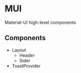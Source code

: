 # MUI

Material-UI high-level components

## Components

* Layout
  * Header
  * Sider
* ToastProvider